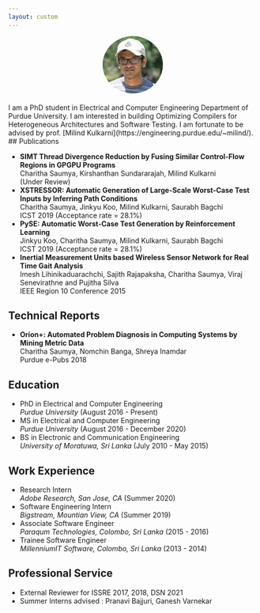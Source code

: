 ```yaml
---
layout: custom
---
```


<!--<img class="profile-picture" src="charitha.jpg">-->
<div style="text-align:center">
<img  src="charitha.jpg" alt="Poster" style="border-radius:50% "/>  <br/>
</div>
<br/>
I am a PhD student in Electrical and Computer Engineering Department of Purdue University. I am interested in building Optimizing Compilers for Heterogeneous Architectures and Software Testing. I am fortunate to be advised by prof. [Milind Kulkarni](https://engineering.purdue.edu/~milind/). 
<!-- </div> -->
<br/>
<!--Have a look at my blog [here](blog).-->
## Publications

+ **SIMT Thread Divergence Reduction by Fusing Similar Control-Flow Regions in GPGPU Programs** <br/>
    Charitha Saumya, Kirshanthan Sundararajah, Milind Kulkarni <br/>
    (Under Review)
+ **XSTRESSOR: Automatic Generation of Large-Scale Worst-Case Test Inputs by Inferring Path Conditions** <br/>
   Charitha Saumya, Jinkyu Koo, Milind Kulkarni, Saurabh Bagchi <br/>
   ICST 2019 (Acceptance rate = 28.1%) 
    <a href="https://ieeexplore.ieee.org/document/8730162" target="_blank"><i class="far fa-file-pdf fa-1x" style="color:black;"></i></a>
   <!--<a href="https://github.com/charitha22/XSTRESSOR" target="_blank"><i class="fab fa-github fa-1x" style="color:black;"></i></a>-->
+ **PySE: Automatic Worst-Case Test Generation by Reinforcement Learning** <br/>
   Jinkyu Koo, Charitha Saumya, Milind Kulkarni, Saurabh Bagchi <br/>
   ICST 2019 (Acceptance rate = 28.1%) 
    <a href="https://ieeexplore.ieee.org/document/8730198" target="_blank"><i class="far fa-file-pdf fa-1x" style="color:black;"></i></a>
+ **Inertial Measurement Units based Wireless Sensor Network for Real Time Gait Analysis** <br/>
   Imesh Lihinikaduarachchi, Sajith Rajapaksha, Charitha Saumya, Viraj Senevirathne and Pujitha Silva <br/>
   IEEE Region 10 Conference 2015
    <a href="https://ieeexplore.ieee.org/document/7372999" target="_blank"><i class="far fa-file-pdf fa-1x" style="color:black;"></i></a>

## Technical Reports

+  **Orion+: Automated Problem Diagnosis in Computing Systems by Mining Metric Data** <br/>
   Charitha Saumya, Nomchin Banga, Shreya Inamdar <br/>
   Purdue e-Pubs 2018
   <a href="https://docs.lib.purdue.edu/ecetr/488/" target="_blank"><i class="far fa-file-pdf fa-1x" style="color:black;"></i></a>

## Education
* PhD in Electrical and Computer Engineering <br/>
    *Purdue University* (August 2016 - Present) 
* MS in Electrical and Computer Engineering <br/>
    *Purdue University* (August 2016 - December 2020)
* BS in Electronic and Communication Engineering <br/>
    *University of Moratuwa, Sri Lanka* (July 2010 - May 2015)

## Work Experience

* Research Intern <br/>
    *Adobe Research, San Jose, CA* (Summer 2020)
* Software Engineering Intern <br/>
    *Bigstream, Mountian View, CA* (Summer 2019)
* Associate Software Engineer <br/>
    *Paraqum Technologies, Colombo, Sri Lanka* (2015 - 2016)
* Trainee Software Engineer <br/>
    *MillenniumIT Software, Colombo, Sri Lanka* (2013 - 2014)

## Professional Service

* External Reviewer for ISSRE 2017, 2018, DSN 2021
* Summer Interns advised : Pranavi Bajjuri, Ganesh Varnekar


